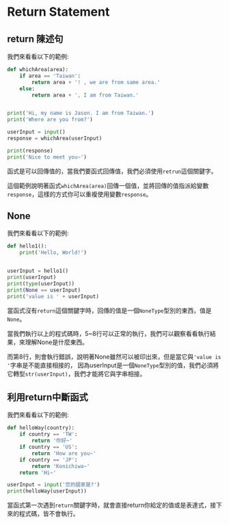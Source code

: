 # Return Statement
## return 陳述句
我們來看看以下的範例:
```python
def whichArea(area):
    if area == 'Taiwan':
        return area + '! , we are from same area.'
    else:
        return area + ', I am from Taiwan.'


print('Hi, my name is Jason. I am from Taiwan.')
print('Where are you from?')

userInput = input()
response = whichArea(userInput)

print(response)
print('Nice to meet you~')

```

函式是可以回傳值的，當我們要函式回傳值，我們必須使用`retrun`這個關鍵字。

這個範例說明著函式`whichArea(area)`回傳一個值，並將回傳的值指派給變數`response`，這樣的方式你可以重複使用變數`response`。

## None
我們來看看以下的範例:
```python
def hello1():
    print('Hello, World!')


userInput = hello1()
print(userInput)
print(type(userInput))
print(None == userInput)
print('value is ' + userInput)
```

當函式沒有`return`這個關鍵字時，回傳的值是一個`NoneType`型別的東西，值是`None`。

當我們執行以上的程式碼時，5~8行可以正常的執行，我們可以觀察看看執行結果，來理解None是什麼東西。

而第8行，則會執行錯誤，說明著None雖然可以被印出來，但是當它與`'value is '`字串是不能直接相接的，
因為userInput是一個`NoneType`型別的值，我們必須將它轉型`str(userInput)`，我們才能將它與字串相接。

## 利用return中斷函式
我們來看看以下的範例:
```python
def helloWay(country):
    if country == 'TW':
        return '你好~'
    if country == 'US':
        return 'How are you~'
    if country == 'JP':
        return 'Konichiwa~'
    return 'Hi~'

userInput = input('您的國家是?')
print(helloWay(userInput))
```

當函式第一次遇到`return`關鍵字時，就會直接return你給定的值或是表達式，接下來的程式碼，皆不會執行。